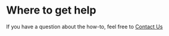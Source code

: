 # Where to get help

If you have a question about the how-to, feel free to [Contact Us](mailto:contact@aprilsoftware.com) 

<p/>
<p/>
<p/>
<p/>